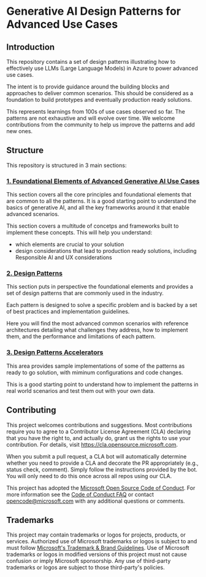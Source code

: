 # Generative AI Design Patterns for Advanced Use Cases

## Introduction

This repository contains a set of design patterns illustrating how to effectively use LLMs (Large Language Models) in Azure to power advanced use cases.

The intent is to provide guidance around the building blocks and approaches to deliver common scenarios. This should be considered as a foundation to build prototypes and eventually production ready solutions.

This represents learnings from 100s of use cases observed so far. The patterns are not exhaustive and will evolve over time. We welcome contributions from the community to help us improve the patterns and add new ones.

## Structure

This repository is structured in 3 main sections:

### [1. Foundational Elements of Advanced Generative AI Use Cases](1_foundational_elements/README.md)

This section covers all the core principles and foundational elements that are common to all the patterns. It is a good starting point to understand the basics of generative AI, and all the key frameworks around it that enable advanced scenarios.

This section covers a multitude of concetps and frameworks built to implement these concepts. This will help you understand:
- which elements are crucial to your solution
- design considerations that lead to production ready solutions, including Responsible AI and UX considerations

### [2. Design Patterns](2_design_patterns/README.md)

This section puts in perspective the foundational elements and provides a set of design patterns that are commonly used in the industry.

Each pattern is designed to solve a specific problem and is backed by a set of best practices and implementation guidelines.

Here you will find the most advanced common scenarios with reference architectures detailing what challenges they address, how to implement them, and the performance and limitations of each pattern.

### [3. Design Patterns Accelerators](3_design_patterns_accelerators/README.md)

This area provides sample implementations of some of the patterns as ready to go solution, with miminum configurations and code changes. 

This is a good starting point to understand how to implement the patterns in real world scenarios and test them out with your own data.


## Contributing

This project welcomes contributions and suggestions.  Most contributions require you to agree to a
Contributor License Agreement (CLA) declaring that you have the right to, and actually do, grant us
the rights to use your contribution. For details, visit https://cla.opensource.microsoft.com.

When you submit a pull request, a CLA bot will automatically determine whether you need to provide
a CLA and decorate the PR appropriately (e.g., status check, comment). Simply follow the instructions
provided by the bot. You will only need to do this once across all repos using our CLA.

This project has adopted the [Microsoft Open Source Code of Conduct](https://opensource.microsoft.com/codeofconduct/).
For more information see the [Code of Conduct FAQ](https://opensource.microsoft.com/codeofconduct/faq/) or
contact [opencode@microsoft.com](mailto:opencode@microsoft.com) with any additional questions or comments.

## Trademarks

This project may contain trademarks or logos for projects, products, or services. Authorized use of Microsoft 
trademarks or logos is subject to and must follow 
[Microsoft's Trademark & Brand Guidelines](https://www.microsoft.com/en-us/legal/intellectualproperty/trademarks/usage/general).
Use of Microsoft trademarks or logos in modified versions of this project must not cause confusion or imply Microsoft sponsorship.
Any use of third-party trademarks or logos are subject to those third-party's policies.

